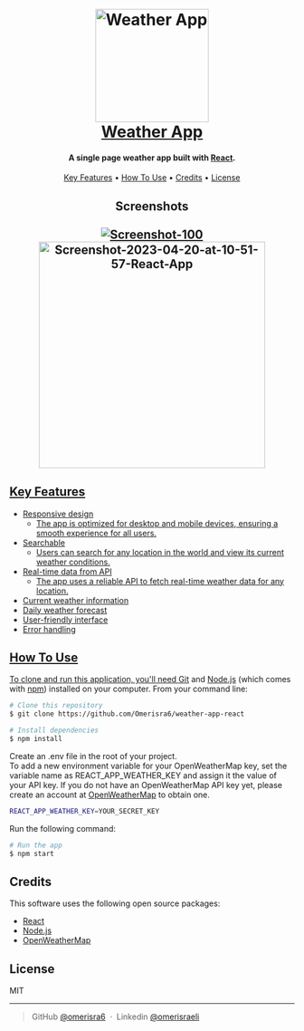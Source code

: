 
<h1 align="center">
  <br>
  <a href="https://omerisra6-weather-app.netlify.app/"><img src="https://cdn-icons-png.flaticon.com/512/831/831268.png" alt="Weather App" width="200"></a>
  <br>
  <a href="https://omerisra6-weather-app.netlify.app/">Weather App</a>
  <br>
</h1>

<h4 align="center">A single page weather app built with <a href="https://react.dev/" target="_blank">React</a>.</h4>
<p align="center"></p>
<p align="center">
  <a href="#key-features">Key Features</a> •
  <a href="#how-to-use">How To Use</a> •
  <a href="#credits">Credits</a> •
  <a href="#license">License</a>
</p>
<h2 align="center">
  Screenshots
  <br>
  <br>
  <a href="https://omerisra6-weather-app.netlify.app/"><img src="https://i.ibb.co/0M6f00J/Screenshot-100.png" alt="Screenshot-100" border="0" /></a>
  <br>
  <a href="https://omerisra6-weather-app.netlify.app/"><img src="https://i.ibb.co/0X8tDL1/Screenshot-2023-04-20-at-10-51-57-React-App.png" alt="Screenshot-2023-04-20-at-10-51-57-React-App" border="0" height="400">
</h2>


## Key Features

* Responsive design 
  - The app is optimized for desktop and mobile devices, ensuring a smooth experience for all users.
* Searchable
  - Users can search for any location in the world and view its current weather conditions.
* Real-time data from API
  - The app uses a reliable API to fetch real-time weather data for any location.
* Current weather information
* Daily weather forecast
* User-friendly interface
* Error handling

## How To Use

To clone and run this application, you'll need [Git](https://git-scm.com) and [Node.js](https://nodejs.org/en/download/) (which comes with [npm](http://npmjs.com)) installed on your computer. From your command line:

```bash
# Clone this repository
$ git clone https://github.com/Omerisra6/weather-app-react

# Install dependencies
$ npm install
```

Create an .env file in the root of your project.
<br>
To add a new environment variable for your OpenWeatherMap key, set the variable name as REACT_APP_WEATHER_KEY and assign it the value of your API key.
If you do not have an OpenWeatherMap API key yet, please create an account at <a href="https://openweathermap.org/">OpenWeatherMap</a> to obtain one.
<br>
```bash
REACT_APP_WEATHER_KEY=YOUR_SECRET_KEY
```
Run the following command:
```bash
# Run the app
$ npm start
```

## Credits

This software uses the following open source packages:

- [React](https://react.dev/)
- [Node.js](https://nodejs.org/)
- [OpenWeatherMap](https://openweathermap.org/)


## License

MIT

---

> GitHub [@omerisra6](https://github.com/Omerisra6) &nbsp;&middot;&nbsp;
> Linkedin [@omerisraeli](https://www.linkedin.com/in/omer-israeli6/)

